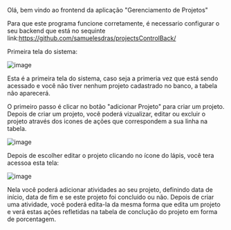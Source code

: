 Olá, bem vindo ao frontend da aplicação "Gerenciamento de Projetos"

Para que este programa funcione corretamente, é necessario configurar o seu backend que está no sequinte link:https://github.com/samuelesdras/projectsControlBack/


Primeira tela do sistema:

![image](https://user-images.githubusercontent.com/59837423/115008395-72449880-9e81-11eb-8c20-c87b6d35d28b.png)

Esta é a primeira tela do sistema, caso seja a primeria vez que está sendo acessado e você não tiver nenhum projeto cadastrado no banco, a tabela não aparecerá.

O primeiro passo é clicar no botão "adicionar Projeto" para criar um projeto. Depois de criar um projeto, você poderá vizualizar, editar ou excluir o projeto através dos icones de ações que correspondem a sua linha na tabela.

![image](https://user-images.githubusercontent.com/59837423/115012665-7de68e00-9e86-11eb-93fd-af6a60c7334d.png)


Depois de escolher editar o projeto clicando no ícone do lápis, você tera acessoa esta tela:

![image](https://user-images.githubusercontent.com/59837423/115012834-aa9aa580-9e86-11eb-84ab-eb6a633e6b1d.png)

Nela você poderá adicionar atividades ao seu projeto, definindo data de início, data de fim e se este projeto foi concluido ou não.
Depois de criar uma atividade, vocẽ poderá edita-la da mesma forma que edita um projeto e verá estas ações refletidas na tabela de conclução do projeto em forma de porcentagem.
